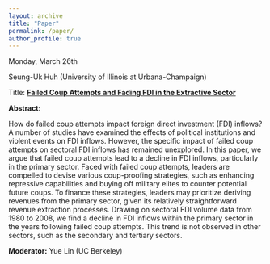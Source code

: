 ```yaml
---
layout: archive
title: "Paper"
permalink: /paper/
author_profile: true
---
```



Monday, March 26th

Seung-Uk Huh (University of Illinois at Urbana-Champaign)

Title: <a href="https://gsipe-workshop.github.io/files/coup_fdi_GSIPE.v2.pdf">**Failed Coup Attempts and Fading FDI in the Extractive Sector**</a>

**Abstract:**

How do failed coup attempts impact foreign direct investment (FDI) inflows? A number of studies have examined the effects of political institutions and violent events on FDI inflows. However, the specific impact of failed coup attempts on sectoral FDI inflows has remained unexplored. In this paper, we argue that failed coup attempts lead to a decline in FDI inflows, particularly in the primary sector. Faced with failed coup attempts, leaders are compelled to devise various coup-proofing strategies, such as enhancing repressive capabilities and buying off military elites to counter potential future coups. To finance these strategies, leaders may prioritize deriving revenues from the primary sector, given its relatively straightforward revenue extraction processes. Drawing on sectoral FDI volume data from 1980 to 2008, we find a decline in FDI inflows within the primary sector in the years following failed coup attempts. This trend is not observed in other sectors, such as the secondary and tertiary sectors.

**Moderator:** Yue Lin (UC Berkeley) 


